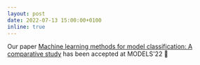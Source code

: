 ```yaml
---
layout: post
date: 2022-07-13 15:00:00+0100
inline: true
---
```


Our paper [Machine learning methods for model classification: A comparative study](http://sanchezcuadrado.es/papers/models22-classification.pdf) has been accepted at MODELS'22 :pencil:
